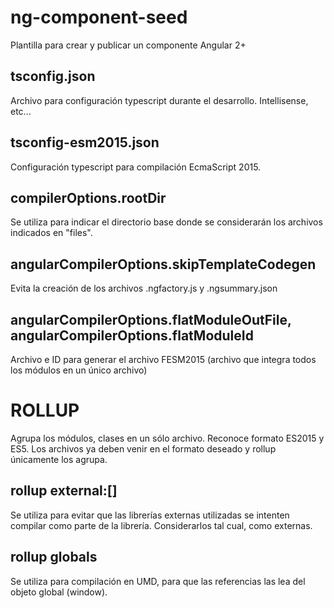 # ng-component-seed
Plantilla para crear y publicar un componente Angular 2+

## tsconfig.json
Archivo para configuración typescript durante el desarrollo. Intellisense, etc...

## tsconfig-esm2015.json
Configuración typescript para compilación EcmaScript 2015.

## compilerOptions.rootDir
Se utiliza para indicar el directorio base donde se considerarán los archivos indicados en "files".

## angularCompilerOptions.skipTemplateCodegen
Evita la creación de los archivos .ngfactory.js y .ngsummary.json

## angularCompilerOptions.flatModuleOutFile, angularCompilerOptions.flatModuleId
Archivo e ID para generar el archivo FESM2015 (archivo que integra todos los módulos en un único archivo)

# ROLLUP
Agrupa los módulos, clases en un sólo archivo. Reconoce formato ES2015 y ES5. Los archivos ya deben venir en el formato deseado y rollup únicamente los agrupa.

## rollup external:[]
Se utiliza para evitar que las librerías externas utilizadas se intenten compilar como parte de la librería. Considerarlos tal cual, como externas.

## rollup globals
Se utiliza para compilación en UMD, para que las referencias las lea del objeto global (window).